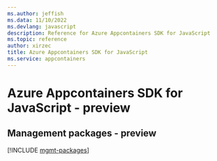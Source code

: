 ```yaml
---
ms.author: jeffish
ms.data: 11/10/2022
ms.devlang: javascript
description: Reference for Azure Appcontainers SDK for JavaScript
ms.topic: reference
author: xirzec
title: Azure Appcontainers SDK for JavaScript
ms.service: appcontainers
---
```

# Azure Appcontainers SDK for JavaScript - preview

## Management packages - preview
[!INCLUDE [mgmt-packages](appcontainers-mgmt-index.md)]
